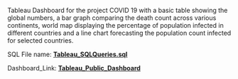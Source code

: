Tableau Dashboard for the project COVID 19 with a basic table showing the global numbers, a bar graph comparing the death count across various continents, world map displaying the percentage of population infected in different countries and a line chart forecasting the population count infected for selected countries.

SQL File name: **[Tableau_SQLQueries.sql](https://github.com/ChristyTheAnalyst/PortfolioProjects/blob/main/Tableau_COVID_19_Data_Exploration/Tableau_SQLQueries.sql)**

Dashboard_Link: **[Tableau_Public_Dashboard](https://public.tableau.com/app/profile/christy.the.analyst/viz/Covid19_Data_Exploration_Tableau_Public/Dashboard1)**
